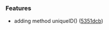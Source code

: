 
### Features

* adding method uniqueID() ([5351dcb](https://github.com/aversini/teeny-js-utilities/commit/5351dcb2cc22d1b5d55e79d2ad7492226728b427))

